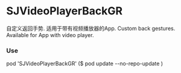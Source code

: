 # SJVideoPlayerBackGR
自定义返回手势. 适用于带有视频播放器的App.
Custom back gestures. Available for App with video player.

### Use
pod 'SJVideoPlayerBackGR' ($ pod update --no-repo-update )
